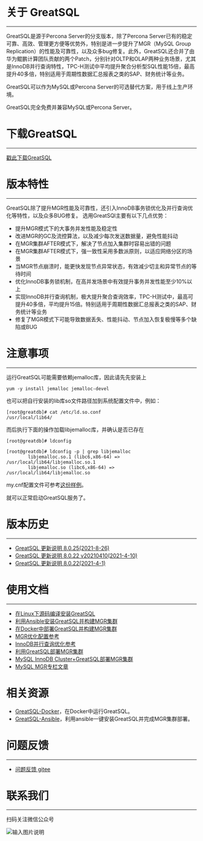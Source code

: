 # 关于 GreatSQL
--- 

GreatSQL是源于Percona Server的分支版本，除了Percona Server已有的稳定可靠、高效、管理更方便等优势外，特别是进一步提升了MGR（MySQL Group Replication）的性能及可靠性，以及众多bug修复。此外，GreatSQL还合并了由华为鲲鹏计算团队贡献的两个Patch，分别针对OLTP和OLAP两种业务场景，尤其是InnoDB并行查询特性，TPC-H测试中平均提升聚合分析型SQL性能15倍，最高提升40多倍，特别适用于周期性数据汇总报表之类的SAP、财务统计等业务。

GreatSQL可以作为MySQL或Percona Server的可选替代方案，用于线上生产环境。

GreatSQL完全免费并兼容MySQL或Percona Server。


# 下载GreatSQL
---

[戳此下载GreatSQL](https://gitee.com/GreatSQL/GreatSQL/releases)


# 版本特性
---
GreatSQL除了提升MGR性能及可靠性，还引入InnoDB事务锁优化及并行查询优化等特性，以及众多BUG修复。
选用GreatSQl主要有以下几点优势：

- 提升MGR模式下的大事务并发性能及稳定性
- 改进MGR的GC及流控算法，以及减少每次发送数据量，避免性能抖动
- 在MGR集群AFTER模式下，解决了节点加入集群时容易出错的问题
- 在MGR集群AFTER模式下，强一致性采用多数派原则，以适应网络分区的场景
- 当MGR节点崩溃时，能更快发现节点异常状态，有效减少切主和异常节点的等待时间
- 优化InnoDB事务锁机制，在高并发场景中有效提升事务并发性能至少10%以上
- 实现InnoDB并行查询机制，极大提升聚合查询效率，TPC-H测试中，最高可提升40多倍，平均提升15倍。特别适用于周期性数据汇总报表之类的SAP、财务统计等业务
- 修复了MGR模式下可能导致数据丢失、性能抖动、节点加入恢复极慢等多个缺陷或BUG

# 注意事项
---
运行GreatSQL可能需要依赖jemalloc库，因此请先先安装上
```
yum -y install jemalloc jemalloc-devel
```
也可以把自行安装的lib库so文件路径加到系统配置文件中，例如：
```
[root@greatdb]# cat /etc/ld.so.conf
/usr/local/lib64/
```
而后执行下面的操作加载libjemalloc库，并确认是否已存在
```
[root@greatdb]# ldconfig

[root@greatdb]# ldconfig -p | grep libjemalloc
        libjemalloc.so.1 (libc6,x86-64) => /usr/local/lib64/libjemalloc.so.1
        libjemalloc.so (libc6,x86-64) => /usr/local/lib64/libjemalloc.so
```

my.cnf配置文件可参考[这份样例](https://gitee.com/GreatSQL/GreatSQL-Doc/blob/master/docs/my.cnf-example)。

就可以正常启动GreatSQL服务了。


# 版本历史
---
- [GreatSQL 更新说明 8.0.25(2021-8-26)](https://gitee.com/GreatSQL/GreatSQL-Doc/blob/master/relnotes/changes-greatsql-8-0-25-20210820.md)
- [GreatSQL 更新说明 8.0.22 v20210410(2021-4-10)](https://gitee.com/GreatSQL/GreatSQL-Doc/blob/master/relnotes/changes-greatsql-8-0-22-v20210410.md)
- [GreatSQL 更新说明 8.0.22(2021-4-1)](https://gitee.com/GreatSQL/GreatSQL-Doc/blob/master/relnotes/changes-greatsql-8-0-22.md)



# 使用文档
---
- [在Linux下源码编译安装GreatSQL](https://gitee.com/GreatSQL/GreatSQL-Doc/blob/master/docs/build-greatsql-with-source.md)
- [利用Ansible安装GreatSQL并构建MGR集群](https://gitee.com/GreatSQL/GreatSQL-Doc/blob/master/docs/install-greatsql-with-ansible.md)
- [在Docker中部署GreatSQL并构建MGR集群](https://gitee.com/GreatSQL/GreatSQL-Doc/blob/master/docs/install-greatsql-with-docker.md)
- [MGR优化配置参考](https://gitee.com/GreatSQL/GreatSQL-Doc/blob/master/docs/mgr-best-options-ref.md)
- [InnoDB并行查询优化参考](https://gitee.com/GreatSQL/GreatSQL-Doc/blob/master/docs/innodb-parallel-execute.md)
- [利用GreatSQL部署MGR集群](https://gitee.com/GreatSQL/GreatSQL-Doc/blob/master/docs/using-greatsql-to-build-mgr-and-node-manage.md)
- [MySQL InnoDB Cluster+GreatSQL部署MGR集群](https://gitee.com/GreatSQL/GreatSQL-Doc/blob/master/docs/mysql-innodb-cluster-with-greatsql.md)
- [MySQL MGR专栏文章](https://mp.weixin.qq.com/mp/homepage?__biz=MjM5NzAzMTY4NQ==&hid=16&sn=9d3d21966d850dcf158e5b676d9060ed&scene=18#wechat_redirect)

# 相关资源
- [GreatSQL-Docker](https://gitee.com/GreatSQL/GreatSQL-Docker)，在Docker中运行GreatSQL。
- [GreatSQL-Ansible](https://gitee.com/GreatSQL/GreatSQL-Ansible)，利用ansible一键安装GreatSQL并完成MGR集群部署。

# 问题反馈
---
- [问题反馈 gitee](https://gitee.com/GreatSQL/GreatSQL-Doc/issues)


# 联系我们
---

扫码关注微信公众号

![输入图片说明](https://images.gitee.com/uploads/images/2021/0802/141935_2ea2c196_8779455.jpeg "greatsql社区-wx-qrcode-0.5m.jpg")
